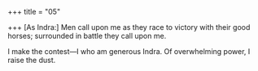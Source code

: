 +++
title = "05"

+++
[As Indra:] Men call upon me as they race to victory with their good  horses; surrounded in battle they call upon me.

I make the contest—I who am generous Indra. Of overwhelming power,  I raise the dust.